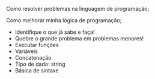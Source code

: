 Como resolver problemas na linguagem de programação;

Como melhorar minha lógica de programação;

- Identifique o que já sabe e faça!
- Quebre o grande problema em problemas menores!
- Executar funções
- Variáveis
- Concatenação
- Tipo de dado: string
- Básica de sintaxe
